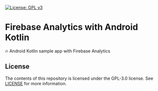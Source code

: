 [![License: GPL v3](https://img.shields.io/badge/License-GPLv3-blue.svg)](https://www.gnu.org/licenses/gpl-3.0)

# Firebase Analytics with Android Kotlin
🔥 Android Kotlin sample app with Firebase Analytics

## License
The contents of this repository is licensed under the GPL-3.0 license. See [LICENSE](LICENSE) for more information.
